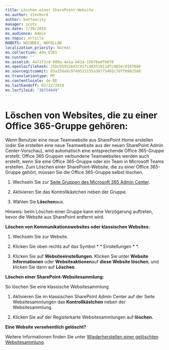 ```yaml
---
title: Löschen einer SharePoint-Website
ms.author: stevhord
author: bentoncity
manager: scotv
ms.date: 7/30/2018
ms.audience: Admin
ms.topic: article
ROBOTS: NOINDEX, NOFOLLOW
localization_priority: Normal
ms.collection: Adm_O365
ms.custom: ''
ms.assetid: 4a71f3cd-000a-4a1a-b42a-15b70a8fb6f8
ms.openlocfilehash: 25bc059326d1c91fcdd331811dfc402ecd16f688
ms.sourcegitcommit: 03a156a9c9740521155a30775492c7dff0982588
ms.translationtype: MT
ms.contentlocale: de-DE
ms.lasthandoff: 03/22/2019
ms.locfileid: "30754649"
---
```

# <a name="delete-sites-that-belong-to-an-office-365-group"></a>Löschen von Websites, die zu einer Office 365-Gruppe gehören:

Wenn Benutzer eine neue Teamwebsite aus SharePoint Home erstellen (oder Sie erstellen eine neue Teamwebsite aus der neuen SharePoint Admin Center-Vorschau), wird automatisch eine entsprechende Office 365-Gruppe erstellt. Office 365 Gruppen verbundene Teamwebsites werden auch erstellt, wenn Sie eine Office 365-Gruppe oder ein Team in Microsoft Teams erstellen. Zum Löschen einer SharePoint-Website, die zu einer Office 365-Gruppe gehört, müssen Sie die Office 365-Gruppe selbst löschen. 
  
1. Wechseln Sie zur [Seite Gruppen des Microsoft 365 Admin Center](https://portal.office.com/adminportal/home#/groups).
    
2. Aktivieren Sie das Kontrollkästchen neben der Gruppe.
    
3. Wählen Sie **Löschen**aus.
    
Hinweis: beim Löschen einer Gruppe kann eine Verzögerung auftreten, bevor die Website aus SharePoint entfernt wird.
  
**Löschen von Kommunikationswebsites oder klassischen Websites:**

1. Wechseln Sie zur Website.
  
2. Klicken Sie oben rechts auf das Symbol * * Einstellungen * *. 
  
3. Klicken Sie auf **Websiteeinstellungen**. Klicken Sie unter **Website Informationen** oder **Websiteaktionen**auf **diese Website löschen**, und klicken Sie dann auf **Löschen**.
  
**Löschen einer SharePoint-Websitesammlung:**

So löschen Sie eine klassische Websitesammlung
  
1. Aktivieren Sie im klassischen SharePoint Admin Center auf der Seite Websitesammlungen das **Kontrollkästchen** neben der Websitesammlung. 
    
2. Klicken Sie auf der Registerkarte Websitesammlungen auf **löschen.**
    
**Eine Website versehentlich gelöscht?**

Weitere Informationen finden Sie unter [Wiederherstellen einer gelöschten Websitesammlung](https://go.microsoft.com/fwlink/?linkid=867660).
  

